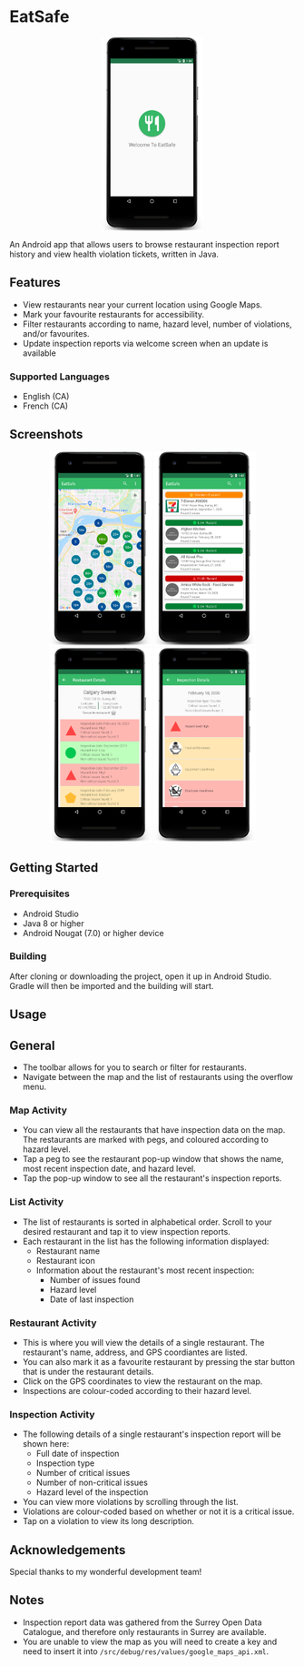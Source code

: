 # EatSafe
<p align="center">
  <img src="https://github.com/icextreme/eatsafe/blob/master/images/Welcome.png" height="342" width="180" align="center"/>
</p>

An Android app that allows users to browse restaurant inspection report history and view health violation tickets, written in Java.

## Features
* View restaurants near your current location using Google Maps.
* Mark your favourite restaurants for accessibility.
* Filter restaurants according to name, hazard level, number of violations, and/or favourites.
* Update inspection reports via welcome screen when an update is available

### Supported Languages
* English (CA)
* French (CA)

## Screenshots
<p align="center">
  <img src="https://github.com/icextreme/eatsafe/blob/master/images/Map.png" height="342" width="180"/>
  <img src="https://github.com/icextreme/eatsafe/blob/master/images/List.png" height="342" width="180"/>
  <img src="https://github.com/icextreme/eatsafe/blob/master/images/Inspections.png" height="342" width="180"/>
  <img src="https://github.com/icextreme/eatsafe/blob/master/images/Violations.png" height="342" width="180"/>
</p>

## Getting Started
### Prerequisites
* Android Studio
* Java 8 or higher
* Android Nougat (7.0) or higher device 

### Building
After cloning or downloading the project, open it up in Android Studio. Gradle will then be imported and the building will start.

## Usage
## General
* The toolbar allows for you to search or filter for restaurants.
* Navigate between the map and the list of restaurants using the overflow menu.

### Map Activity
* You can view all the restaurants that have inspection data on the map. The restaurants are marked with pegs, and coloured according to hazard level.
* Tap a peg to see the restaurant pop-up window that shows the name, most recent inspection date, and hazard level.
* Tap the pop-up window to see all the restaurant's inspection reports.

### List Activity
* The list of restaurants is sorted in alphabetical order. Scroll to your desired restaurant and tap it to view inspection reports.
* Each restaurant in the list has the following information displayed:
  * Restaurant name
  * Restaurant icon
  * Information about the restaurant's most recent inspection:
    * Number of issues found
    * Hazard level
    * Date of last inspection
    
### Restaurant Activity
* This is where you will view the details of a single restaurant. The restaurant's name, address, and GPS coordiantes are listed.
* You can also mark it as a favourite restaurant by pressing the star button that is under the restaurant details. 
* Click on the GPS coordinates to view the restaurant on the map.
* Inspections are colour-coded according to their hazard level.

### Inspection Activity
* The following details of a single restaurant's inspection report will be shown here:
  * Full date of inspection
  * Inspection type
  * Number of critical issues
  * Number of non-critical issues
  * Hazard level of the inspection
 * You can view more violations by scrolling through the list.
 * Violations are colour-coded based on whether or not it is a critical issue.
 * Tap on a violation to view its long description.

## Acknowledgements
Special thanks to my wonderful development team!

## Notes
* Inspection report data was gathered from the Surrey Open Data Catalogue, and therefore only restaurants in Surrey are available.
* You are unable to view the map as you will need to create a key and need to insert it into ``/src/debug/res/values/google_maps_api.xml``.

